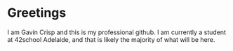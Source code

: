 # Greetings

I am Gavin Crisp and this is my professional github.
I am currently a student at 42school Adelaide, and that is likely the majority of what will be here.
